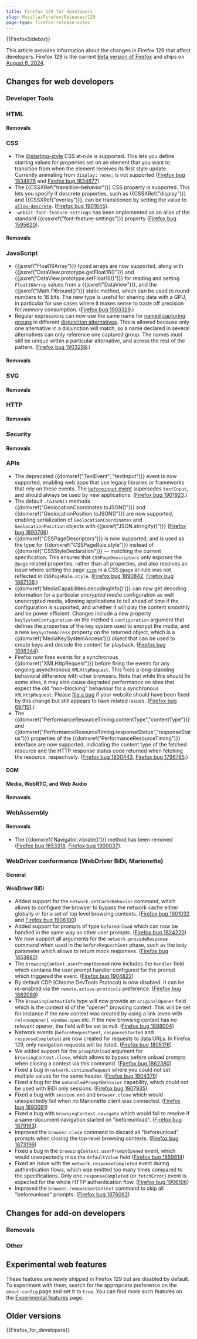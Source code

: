 ```yaml
---
title: Firefox 129 for developers
slug: Mozilla/Firefox/Releases/129
page-type: firefox-release-notes
---
```


{{FirefoxSidebar}}

This article provides information about the changes in Firefox 129 that affect developers. Firefox 129 is the current [Beta version of Firefox](https://www.mozilla.org/en-US/firefox/channel/desktop/#beta) and ships on [August 6, 2024](https://whattrainisitnow.com/release/?version=129).

## Changes for web developers

### Developer Tools

### HTML

#### Removals

### CSS

- The [@starting-style](/en-US/docs/Web/CSS/@starting-style) CSS at-rule is supported. This lets you define starting values for properties set on an element that you want to transition from when the element receives its first style update. Currently animating from `display: none;` is not supported ([Firefox bug 1834876](https://bugzil.la/1834876) and [Firefox bug 1834877](https://bugzil.la/1834877)).
- The {{CSSXRef("transition-behavior")}} CSS property is supported. This lets you specify if descrete properties, such as {{CSSXRef("display")}} and {{CSSXRef("overlay")}}, can be transitioned by setting the value to [`allow-descrete`](/en-US/docs/Web/CSS/transition-behavior#allow-discrete). ([Firefox bug 1901645](https://bugzil.la/1901645)).
- `-webkit-font-feature-settings` has been implemented as an alias of the standard {{cssxref("font-feature-settings")}} property ([Firefox bug 1595620](https://bugzil.la/1595620)).

#### Removals

### JavaScript

- {{jsxref("Float16Array")}} typed arrays are now supported, along with {{jsxref("DataView.prototype.getFloat16()")}} and {{jsxref("DataView.prototype.setFloat16()")}} for reading and setting `Float16Array` values from a {{jsxref("DataView")}}, and the {{jsxref("Math.f16round()")}} static method, which can be used to round numbers to 16 bits. The new type is useful for sharing data with a GPU, in particular for use cases where it makes sense to trade off precision for memory consumption. ([Firefox bug 1903329](https://bugzil.la/1903329).)
- Regular expressions can now use the same name for [named capturing groups](/en-US/docs/Web/JavaScript/Reference/Regular_expressions/Named_capturing_group) in different [disjunction alternatives](/en-US/docs/Web/JavaScript/Reference/Regular_expressions/Disjunction). This is allowed because only one alternative in a disjunction will match, so a name declared in several alternatives can only reference one captured group. The names must still be unique within a particular alternative, and across the rest of the pattern. ([Firefox bug 1903288](https://bugzil.la/1903288).)

#### Removals

### SVG

#### Removals

### HTTP

#### Removals

### Security

#### Removals

### APIs

- The deprecated {{domxref("TextEvent", "textInput")}} event is now supported, enabling web apps that use legacy libraries or frameworks that rely on these events.
  The [`beforeinput` event](/en-US/docs/Web/API/Element/beforeinput_event) supersedes `textInput`, and should always be used by new applications.
  ([Firefox bug 1901923](https://bugzil.la/1901923).)
- The default `.toJSON()` methods {{domxref("GeolocationCoordinates.toJSON()")}} and {{domxref("GeolocationPosition.toJSON()")}} are now supported, enabling serialization of `GeolocationCoordinates` and `GeolocationPosition` objects with {{jsxref("JSON.stringify()")}} ([Firefox bug 1890706](https://bugzil.la/1890706)).
- {{domxref("CSSPageDescriptors")}} is now supported, and is used as the type for {{domxref("CSSPageRule.style")}} instead of {{domxref("CSSStyleDeclaration")}} — matching the current specification.
  This ensures that `CSSPageDescriptors` only exposes the `@page` related properties, rather than all properties, and also resolves an issue where setting the page [`size`](/en-US/docs/Web/CSS/@page#size) in a CSS `@page` at-rule was not reflected in `CSSPageRule.style`.
  ([Firefox bug 1890842](https://bugzil.la/1890842), [Firefox bug 1867106](https://bugzil.la/1867106).)
- {{domxref('MediaCapabilities.decodingInfo()')}} can now get decoding information for a particular _encrypted media_ configuration as well unencrypted media, allowing applications to tell ahead of time if the configuration is supported, and whether it will play the content smoothly and be power efficient. Changes include a new property `keySystemConfiguration` on the method's `configuration` argument that defines the properties of the key system used to encrypt the media, and a new `keySystemAccess` property on the returned object, which is a {{domxref('MediaKeySystemAccess')}} object that can be used to create keys and decode the content for playback. ([Firefox bug 1898344](https://bugzil.la/1898344)).
- Firefox now fires events for a synchronous {{domxref("XMLHttpRequest")}} before firing the events for any ongoing asynchronous `XMLHttpRequest`. This fixes a long-standing behavioral difference with other browsers. Note that while this should fix some sites, it may also cause degraded performance on sites that expect the old "non-blocking" behaviour for a synchronous `XMLHttpRequest`. Please [file a bug](https://bugzil.la/) if your website should have been fixed by this change but still appears to have related issues. ([Firefox bug 697151](https://bugzil.la/697151).)
- The {{domxref("PerformanceResourceTiming.contentType","contentType")}} and {{domxref("PerformanceResourceTiming.responseStatus","responseStatus")}} properties of the {{domxref("PerformanceResourceTiming")}} interface are now supported, indicating the content type of the fetched resource and the HTTP response status code returned when fetching the resource, respectively. ([Firefox bug 1800443](https://bugzil.la/1800443), [Firefox bug 1796785](https://bugzil.la/1796785).)

#### DOM

#### Media, WebRTC, and Web Audio

#### Removals

### WebAssembly

#### Removals

- The {{domxref('Navigator.vibrate()')}} method has been removed ([Firefox bug 1653318](https://bugzil.la/1653318), [Firefox bug 1900037](https://bugzil.la/1900037)).

### WebDriver conformance (WebDriver BiDi, Marionette)

#### General

#### WebDriver BiDi

- Added support for the `network.setCacheBehavior` command, which allows to configure the browser to bypass the network cache either globally or for a set of top level browsing contexts. ([Firefox bug 1901032](https://bugzil.la/1901032) and [Firefox bug 1906100](https://bugzil.la/1906100))
- Added support for prompts of type `beforeUnload` which can now be handled in the same way as other user prompts. ([Firefox bug 1824220](https://bugzil.la/1824220))
- We now support all arguments for the `network.provideResponse` command when used in the `beforeRequestSent` phase, such as the `body` parameter which allows to return mock responses. ([Firefox bug 1853882](https://bugzil.la/1853882))
- The `browsingContext.userPromptOpened` now includes the `handler` field which contains the user prompt handler configured for the prompt which triggered the event. ([Firefox bug 1904822](https://bugzil.la/1904822))
- By default CDP (Chrome DevTools Protocol) is now disabled. It can be re-enabled via the `remote.active-protocols` preference. ([Firefox bug 1882089](https://bugzil.la/1882089))
- The `BrowsingContextInfo` type will now provide an `originalOpener` field which is the context id of the "opener" browsing context. This will be set for instance if the new context was created by using a link (even with `rel=noopener`), `window.open` etc. If the new browsing context has no relevant opener, the field will be set to null. ([Firefox bug 1898004](https://bugzil.la/1898004))
- Network events (`beforeRequestSent`, `responseStarted` and `responseCompleted`) are now created for requests to data URLs. In Firefox 129, only navigation requests will be listed. ([Firefox bug 1805176](https://bugzil.la/1805176))
- We added support for the `promptUnload` argument for `browsingContext.close`, which allows to bypass before unload prompts when closing a context via this command. ([Firefox bug 1862380](https://bugzil.la/1862380))
- Fixed a bug in `network.continueRequest` where you could not set multiple values for the same header. ([Firefox bug 1904379](https://bugzil.la/1904379))
- Fixed a bug for the `unhandledPromptBehavior` capability, which could not be used with BiDi only sessions. ([Firefox bug 1907935](https://bugzil.la/1907935))
- Fixed a bug with `session.end` and `browser.close` which would unexpectedly fail when no Marionette client was connected. ([Firefox bug 1890091](https://bugzil.la/1890091))
- Fixed a bug with `browsingContext.navigate` which would fail to resolve if a same-document navigation started on "beforeunload". ([Firefox bug 1879163](https://bugzil.la/1879163))
- Improved the `browser.close` command to discard all "beforeunload" prompts when closing the top-level browsing contexts. ([Firefox bug 1873196](https://bugzil.la/1873196))
- Fixed a bug in the `browsingContext.userPromptOpened` event, which would unexpectedly miss the `defaultValue` field ([Firefox bug 1859814](https://bugzil.la/1859814))
- Fixed an issue with the `network.responseCompleted` event during authentication flows, which was emitted too many times compared to the specifications. Only one `responseCompleted` (or `fetchError`) event is expected for the whole HTTP authentication flow. ([Firefox bug 1906106](https://bugzil.la/1906106))
- Improved the `browser.removeUserContext` command to skip all "beforeunload" prompts. ([Firefox bug 1876062](https://bugzil.la/1876062))

## Changes for add-on developers

### Removals

### Other

## Experimental web features

These features are newly shipped in Firefox 129 but are disabled by default. To experiment with them, search for the appropriate preference on the `about:config` page and set it to `true`. You can find more such features on the [Experimental features](/en-US/docs/Mozilla/Firefox/Experimental_features) page.

## Older versions

{{Firefox_for_developers}}
